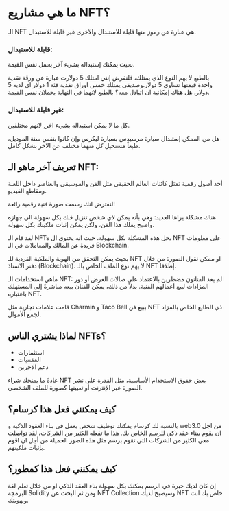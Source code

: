 # ما هي مشاريع NFT؟

الـ NFT هي عبارة عن رموز منها قابلة للاستبدال والاخرى غير قابلة للاستبدال.

### قابلة للاستبدال:

بحيث يمكنك إستبداله بشيء آخر يحمل نفس القيمة.

بالطبع لا يهم النوع الذي يمتلك، فلنفرض إنني امتلك 5 دولارت عبارة عن ورقة نقدية واحدة قيمتها تساوي 5 دولار.وصديقي يمتلك خمس اوراق نقدية فئة 1 دولار اي لديه 5 دولار، هل هناك إمكانية ان اتبادل معه؟ بالطبع لانهما في النهاية يحملان نفس القيمة.

### غير قابلة للاستبدال:

كل ما لا يمكن استبداله بشيء اخر, لانهم مختلفين.

هل من الممكن إستبدال سيارة مرسيدس بسيارة ليكزس وإن كانوا بنفس سنة الموديل، طبعاً مستحيل كل منهما مختلف عن الاخر بشكل كامل.

## تعريف آخر ماهو الـ NFT:

أحد أصول رقمية تمثل كائنات العالم الحقيقي مثل الفن والموسيقى والعناصر داخل اللعبة ومقاطع الفيديو.

لنفترض انك رسمت صورة فنية رقمية رائعة!

هناك مشكلة يراها العديد:
وهي بأنه يمكن لاي شخص تنزيل فنك بكل سهولة الى جهازه واصبح يملك هذا الفن، ولكن يمكن إثبات ملكيتك بكل سهولة.

لقد قام الـ NFTs بحل هذه المشكلة بكل سهولة، حيث انه يحتوي ال NFT على معلومات فريدة عن المالك والمعاملات في الـ Blockchain.

بحيث يمكن التحقق من الهوية والملكية الفردية للـ NFT او ممكن نقول الصورة من خلال دفتر الاستاذ (Blockchain). لا يهم نوع الملف الخاص بالـ NFT إطلاقا.

ماهي استخدامات الـ NFT:
لم يعد الفنانون مضطرين بالاعتماد على صالات العرض أو دور المزادات لبيع أعمالهم الفنية.  بدلاً من ذلك، يمكن للفنان بيعه مباشرةً إلى المستهلك باعتباره NFT.

قامت علامات تجارية مثل Charmin و Taco Bell ببيع فن NFT ذي الطابع الخاص بالمزاد لجمع الأموال.

## لماذا يشتري الناس NFTs؟

-  استثمارات
- المقتنيات
- دعم الاخرين

عادةً ما يمنحك شراء NFT بعض حقوق الاستخدام الأساسية، مثل القدرة على نشر الصورة عبر الإنترنت أو تعيينها كصورة للملف الشخصي.

## كيف يمكنني فعل هذا كرسام؟

بالنسبة لك كرسام يمكنك توظيف شخص يعمل في بناء العقود الذكية و web3.0 من اجل ان يقوم ببناء عقد ذكي للرسم الخاص بك. هذا ما تفعله الكثير من الشركات، لقد تواصلت معي الكثير من الشركات التي تقوم برسم مثل هذه الصور الجميلة من أجل ان اقوم بإثبات ملكيتهم.

## كيف يمكنني فعل هذا كمطور؟

إن كان لديك خبرة في الرسم يمكنك بكل سهولة بناء العقد الذكي او من خلال تعلم لغة البرمجة Solidity ومن ثم البحث عن NFT Collection وسيصبح لديك NFT خاص بك انت وبهويتك.
